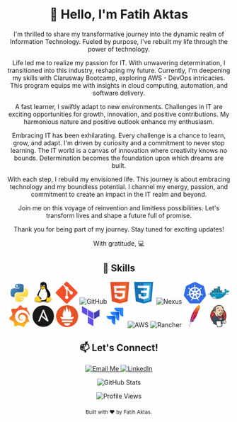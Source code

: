 <!-- Header -->
<h1 align="center">👋 Hello, I'm Fatih Aktas</h1>

<!-- Introduction -->
<p align="center">
  I'm thrilled to share my transformative journey into the dynamic realm of Information Technology. Fueled by purpose, I've rebuilt my life through the power of technology.
</p>

<p align="center">
  Life led me to realize my passion for IT. With unwavering determination, I transitioned into this industry, reshaping my future. Currently, I'm deepening my skills with Clarusway Bootcamp, exploring AWS - DevOps intricacies. This program equips me with insights in cloud computing, automation, and software delivery.
</p>

<p align="center">
  A fast learner, I swiftly adapt to new environments. Challenges in IT are exciting opportunities for growth, innovation, and positive contributions. My harmonious nature and positive outlook enhance my enthusiasm.
</p>

<p align="center">
  Embracing IT has been exhilarating. Every challenge is a chance to learn, grow, and adapt. I'm driven by curiosity and a commitment to never stop learning. The IT world is a canvas of innovation where creativity knows no bounds. Determination becomes the foundation upon which dreams are built.
</p>

<p align="center">
  With each step, I rebuild my envisioned life. This journey is about embracing technology and my boundless potential. I channel my energy, passion, and commitment to create an impact in the IT realm and beyond.
</p>

<p align="center">
  Join me on this voyage of reinvention and limitless possibilities. Let's transform lives and shape a future full of promise.
</p>

<p align="center">
  Thank you for being part of my journey. Stay tuned for exciting updates!
</p>

<p align="center">
  With gratitude, 💻
</p>

<!-- Skills -->
<h2 align="center">🚀 Skills</h2>
<p align="center">
  <img src="https://raw.githubusercontent.com/devicons/devicon/master/icons/python/python-original.svg" alt="Python" width="50" height="50" />
  <img src="https://raw.githubusercontent.com/devicons/devicon/master/icons/linux/linux-original.svg" alt="Linux" width="50" height="50" />
  <img src="https://raw.githubusercontent.com/devicons/devicon/master/icons/git/git-original.svg" alt="Git" width="50" height="50" />
  <img src="https://icones.pro/wp-content/uploads/2021/06/icone-github-grise.png" alt="GitHub" width="50" height="50" />
  <img src="https://raw.githubusercontent.com/devicons/devicon/master/icons/html5/html5-original.svg" alt="HTML" width="50" height="50" />
  <img src="https://raw.githubusercontent.com/devicons/devicon/master/icons/css3/css3-original.svg" alt="CSS" width="50" height="50" />
  <img src="https://cdn4.iconfinder.com/data/icons/flat-brand-logo-2/512/google_nexus-512.png" alt="Nexus" width="50" height="50" />
  <img src="https://raw.githubusercontent.com/devicons/devicon/master/icons/kubernetes/kubernetes-plain.svg" alt="Kubernetes" width="50" height="50" />
  <img src="https://raw.githubusercontent.com/devicons/devicon/master/icons/docker/docker-original.svg" alt="Docker" width="50" height="50" />
  <img src="https://raw.githubusercontent.com/devicons/devicon/master/icons/grafana/grafana-original.svg" alt="Grafana" width="50" height="50" />
  <img src="https://raw.githubusercontent.com/devicons/devicon/master/icons/ansible/ansible-original.svg" alt="Ansible" width="50" height="50" />
  <img src="https://raw.githubusercontent.com/devicons/devicon/master/icons/prometheus/prometheus-original.svg" alt="Prometheus" width="50" height="50" />
  <img src="https://raw.githubusercontent.com/devicons/devicon/master/icons/terraform/terraform-original.svg" alt="Terraform" width="50" height="50" />
  <img src="https://raw.githubusercontent.com/devicons/devicon/master/icons/jira/jira-original.svg" alt="Jira" width="50" height="50" />
  <img src="https://b2167490.smushcdn.com/2167490/wp-content/uploads/2021/10/Amazon-Web-Services-AWS-Logo-1024x576.png?lossy=1&strip=1&webp=1" alt="AWS" width="50" height="50" />
  <img src="https://cdn.icon-icons.com/icons2/2699/PNG/512/rancher_logo_icon_169808.png" alt="Rancher" width="50" height="50" />
  <img src="https://raw.githubusercontent.com/devicons/devicon/master/icons/apache/apache-original.svg" alt="Maven" width="50" height="50" />
  <img src="https://raw.githubusercontent.com/devicons/devicon/master/icons/jenkins/jenkins-original.svg" alt="Jenkins" width="50" height="50" />
</p>


<!-- Let's Connect -->
<h2 align="center">📫 Let's Connect!</h2>
<p align="center">
  <a href="mailto:mfaktasit@gmail.com">
    <img src="https://img.shields.io/badge/Email-Me-ff69b4" alt="Email Me" />
  </a>
  <a href="https://www.linkedin.com/in/fatih-aktas-76b521287">
    <img src="https://img.shields.io/badge/LinkedIn-Connect-0077B5" alt="LinkedIn" />
  </a>
</p>

<!-- GitHub Stats -->
<p align="center">
  <img src="https://github-readme-stats.vercel.app/api?username=mfaktasit&show_icons=true&theme=radical" alt="GitHub Stats" />
</p>

<!-- Visitors Counter -->
<p align="center">
  <img src="https://komarev.com/ghpvc/?username=mfaktasit" alt="Profile Views" />
</p>

<!-- Footer -->
<p align="center">
  <sub>Built with ❤️ by Fatih Aktas.</sub>
</p>

